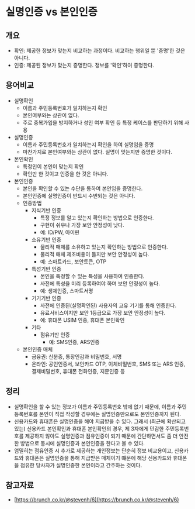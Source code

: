 # 실명인증 vs 본인인증

## 개요

- 확인: 제공한 정보가 맞는지 비교하는 과정이다. 비교하는 행위일 뿐 '증명'한 것은 아니다.
- 인증: 제공된 정보가 맞는지 증명한다. 정보를 '확인'하여 증명한다.

## 용어비교

- 실명확인
    - 이름과 주민등록번호가 일치하는지 확인
    - 본인여부와는 상관이 없다.
    - 주로 중복가입을 방지하거나 성인 여부 확인 등 특정 케이스를 판단하기 위해 사용
- 실명인증
    - 이름과 주민등록번호가 일치하는지 확인을 하여 실명임을 증명
    - 마찬가지로 본인여부와는 상관이 없다. 실명이 맞는지만 증명한 것이다.
- 본인확인
    - 특정인이 본인이 맞는지 확인
    - 확인만 한 것이고 인증을 한 것은 아니다.
- 본인인증
    - 본인을 확인할 수 있는 수단을 통하여 본인임을 증명한다.
    - 본인인증에 실명인증이 반드시 수반되는 것은 아니다.
    - 인증방법
        - 지식기반 인증
            - 특정 정보를 알고 있는지 확인하는 방법으로 인증한다.
            - 구현이 쉬우나 가장 보안 안정성이 낮다.
            - 예: ID/PW, 아이핀
        - 소유기반 인증
            - 물리적 매체를 소유하고 있는지 확인하는 방법으로 인증한다.
            - 물리적 매체 제조비용이 들지만 보안 안정성이 높다.
            - 예: 스마트카드, 보안토큰, OTP
        - 특성기반 인증
            - 본인을 특정할 수 있는 특성을 사용하여 인증한다.
            - 사전에 특성을 미리 등록하여야 하며 보안 안정성이 높다.
            - 예: 생체인증, 스마트서명
        - 기기기반 인증
            - 사전에 인증된(실명확인된) 사용자의 고유 기기를 통해 인증한다.
            - 유료서비스이지만 보안 1등급으로 가장 보안 안정성이 높다.
            - 예: 휴대폰 USIM 인증, 휴대폰 본인확인
        - 기타
            - 점유기반 인증
                - 예: SMS인증, ARS인증
    - 본인인증 매체
        - 금융권: 신분증, 통장인감과 비밀번호, 서명
        - 온라인: 공인인증서, 보안카드 OTP, 이체비밀번호, SMS 또는 ARS 인증, 결제비밀번호, 휴대폰 전화인증, 지문인증 등

## 정리

- 실명확인을 할 수 있는 정보가 이름과 주민등록번호 밖에 없기 때문에, 이름과 주민등록번호를 본인이 직접 작성할 경우에는 실명인증만으로도 본인인증까지 된다.
- 신용카드와 휴대폰은 실명인증을 해야 지급받을 수 있다. 그래서 (최근에 확산되고 있는) 신용카드 본인확인과 휴대폰 본인확인의 경우, 제 3자에게 민감한 주민등록번호를 제공하지 않아도 실명인증과 점유인증이 되기 때문에 간단하면서도 좀 더 안전한 방법으로 동시에 실명인증과 본인인증을 한다고 볼 수 있다.
- 엄밀히는 점유인증 시 추가로 제공하는 개인정보는 단순히 정보 비교용이고, 신용카드와 휴대폰은 실명인증을 통해 지급받은 매체이기 떄문에 해당 신용카드와 휴대폰을 점유한 당사자가 실명인증한 본인이라고 간주하는 것이다.

## 참고자료

- [https://brunch.co.kr/@stevenh/6](https://brunch.co.kr/@stevenh/6)